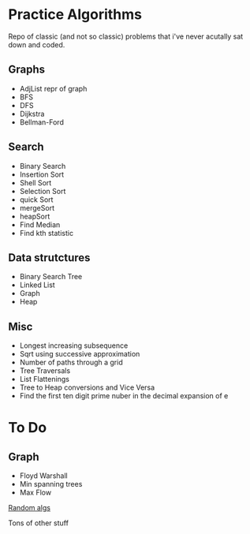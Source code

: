 Practice Algorithms
===================

Repo of classic (and not so classic) problems that i've never acutally sat down and coded. 


Graphs
------
 * AdjList repr of graph
 * BFS
 * DFS
 * Dijkstra
 * Bellman-Ford


Search
------
 * Binary Search
 * Insertion Sort
 * Shell Sort
 * Selection Sort
 * quick Sort
 * mergeSort
 * heapSort
 * Find Median
 * Find kth statistic


Data strutctures
----------------
 * Binary Search Tree
 * Linked List
 * Graph
 * Heap


Misc
----
 * Longest increasing subsequence
 * Sqrt using successive approximation
 * Number of paths through a grid
 * Tree Traversals
 * List Flattenings
 * Tree to Heap conversions and Vice Versa
 * Find the first ten digit prime nuber in the decimal expansion of e



To Do
=====
Graph
-----
 * Floyd Warshall
 * Min spanning trees
 * Max Flow

[Random algs](https://github.com/sagivo/algorithms)

Tons of other stuff
